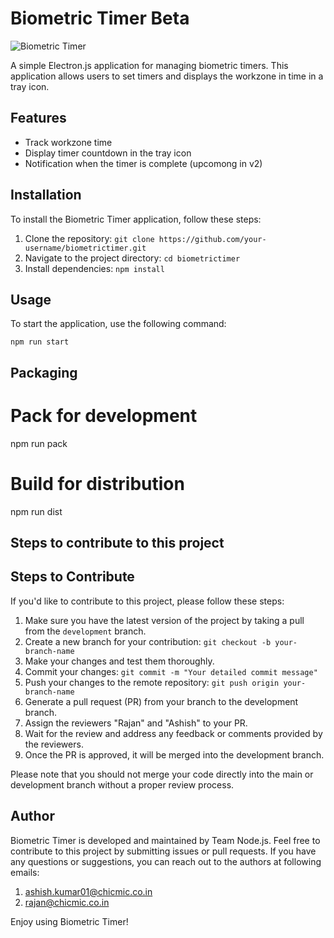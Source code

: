 # Biometric Timer Beta

![Biometric Timer](biometrictimer.png)

A simple Electron.js application for managing biometric timers. This application allows users to set timers and displays the workzone in time in a tray icon. 

## Features

- Track workzone time
- Display timer countdown in the tray icon
- Notification when the timer is complete (upcomong in v2)

## Installation

To install the Biometric Timer application, follow these steps:

1. Clone the repository: `git clone https://github.com/your-username/biometrictimer.git`
2. Navigate to the project directory: `cd biometrictimer`
3. Install dependencies: `npm install`

## Usage

To start the application, use the following command:

```shell
npm run start
```

## Packaging

# Pack for development
npm run pack

# Build for distribution
npm run dist

## Steps to contribute to this project

## Steps to Contribute

If you'd like to contribute to this project, please follow these steps:

1. Make sure you have the latest version of the project by taking a pull from the `development` branch.
2. Create a new branch for your contribution: `git checkout -b your-branch-name`
3. Make your changes and test them thoroughly.
4. Commit your changes: `git commit -m "Your detailed commit message"`
5. Push your changes to the remote repository: `git push origin your-branch-name`
6. Generate a pull request (PR) from your branch to the development branch.
7. Assign the reviewers "Rajan" and "Ashish" to your PR.
8. Wait for the review and address any feedback or comments provided by the reviewers.
9. Once the PR is approved, it will be merged into the development branch.

Please note that you should not merge your code directly into the main or development branch without a proper review process.

## Author

Biometric Timer is developed and maintained by Team Node.js. Feel free to contribute to this project by submitting issues or pull requests. If you have any questions or suggestions, you can reach out to the authors at following emails:
1. ashish.kumar01@chicmic.co.in
2. rajan@chicmic.co.in

Enjoy using Biometric Timer!
